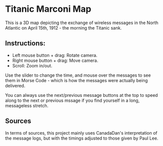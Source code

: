 # Titanic Marconi Map

This is a 3D map depicting the exchange of wireless messages in the North Atlantic on April 15th, 1912 - the morning the Titanic sank.

## Instructions:

* Left mouse button + drag: Rotate camera.
* Right mouse button + drag: Move camera.
* Scroll: Zoom in/out.

Use the slider to change the time, and mouse over the messages to see them in Morse Code - which is how the messages were actually being delivered.

You can always use the next/previous message buttons at the top to speed along to the next or previous mssage if you find yourself in a long, messageless stretch.

## Sources

In terms of sources, this project mainly uses CanadaDan's interpretation of the message logs, but with the timings adjusted to those given by Paul Lee.